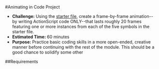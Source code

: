 #Animating in Code Project

* **Challenge:** Using the [starter file](), create a frame-by-frame animation--by writing ActionScript code ONLY--that lasts roughly 20 frames featuring one or more instances from each of the five symbols in the starter file.
* **Estimated Time:** 60 minutes
* **Purpose:** Practice basic coding skills in a more open-ended, creative manner before continuing with the rest of the module. This should be a good chance to solidify some other

##Requirements


